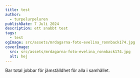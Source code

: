 ```yaml
---
title: test
author:
  - turpelurpeluren
publishDate: 7 Juli 2024
description: ett snabbt test
tags:
  - test
ogImage: src/assets/mrdagarna-foto-evelina_ronnback174.jpg
coverImage: 
  src: src/assets/mrdagarna-foto-evelina_ronnback174.jpg
  alt: hej
---
```

Bar total jobbar för jämställdhet för alla i samhället.
